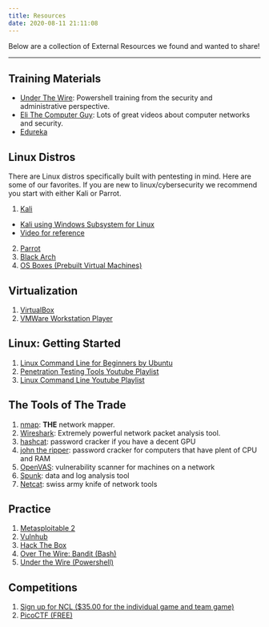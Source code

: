 ```yaml
---
title: Resources
date: 2020-08-11 21:11:08
---
```


Below are a collection of External Resources we found and wanted to share!
___

## Training Materials
- [Under The Wire](https://www.underthewire.tech/):
  Powershell training from the security and administrative perspective.
- [Eli The Computer Guy](https://www.youtube.com/playlist?list=PLJcaPjxegjBUIkqq4aC-elec9HH37L0K5):
  Lots of great videos about computer networks and security.
- [Edureka](https://www.youtube.com/playlist?list=PL9ooVrP1hQOGPQVeapGsJCktzIO4DtI4_)

## Linux Distros
There are Linux distros specifically built with pentesting in mind. Here are some of our favorites.
If you are new to linux/cybersecurity we recommend you start with either Kali or Parrot.
1. [Kali](https://www.kali.org/downloads/)
- [Kali using Windows Subsystem for Linux](https://www.kali.org/news/wsl2-and-kali/)
- [Video for reference](https://youtu.be/AfVH54edAHU)
2. [Parrot](https://parrotlinux.org/download/)
3. [Black Arch](https://www.blackarch.org/downloads.html)
4. [OS Boxes (Prebuilt Virtual Machines)](https://www.osboxes.org/)

## Virtualization

1. [VirtualBox](https://www.virtualbox.org/wiki/Downloads)
2. [VMWare Workstation Player](https://www.vmware.com/products/workstation-player/workstation-player-evaluation.html)

## Linux: Getting Started

1. [Linux Command Line for Beginners by Ubuntu](https://ubuntu.com/tutorials/command-line-for-beginners)
2. [Penetration Testing Tools Youtube Playlist](https://www.youtube.com/playlist?list=PLBf0hzazHTGOEuhPQSnq-Ej8jRyXxfYvl)
3. [Linux Command Line Youtube Playlist](https://www.youtube.com/playlist?list=PLBf0hzazHTGMh2fe2MFf3lCgk0rKmS2by)

## The Tools of The Trade

1. [nmap](https://nmap.org/): **THE** network mapper.
2. [Wireshark](https://www.wireshark.org/): Extremely powerful network packet analysis tool.
3. [hashcat](https://hashcat.net/hashcat/): password cracker if you have a decent GPU
4. [john the ripper](https://www.openwall.com/john/): password cracker for computers that have plent of CPU and RAM
5. [OpenVAS](https://www.openvas.org/): vulnerability scanner for machines on a network
6. [Spunk](https://www.splunk.com/): data and log analysis tool
7. [Netcat](http://netcat.sourceforge.net/): swiss army knife of network tools

## Practice

1. [Metasploitable 2](https://sourceforge.net/projects/metasploitable/)
2. [Vulnhub](https://www.vulnhub.com/)
3. [Hack The Box](https://www.hackthebox.eu/)
4. [Over The Wire: Bandit (Bash)](https://overthewire.org/wargames/bandit/)
5. [Under the Wire (Powershell)](https://underthewire.tech/)

## Competitions
1. [Sign up for NCL ($35.00 for the individual game and team game)](https://nationalcyberleague.org/)
2. [PicoCTF (FREE)](https://picoctf.com/)
